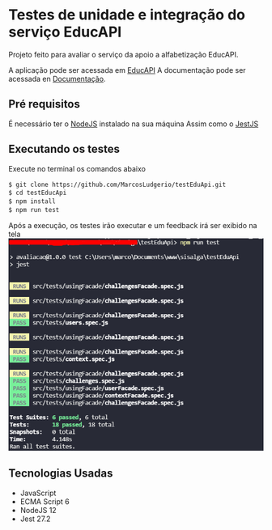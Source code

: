 # Testes de unidade e integração do serviço EducAPI

Projeto feito para avaliar o serviço da apoio a alfabetização EducAPI.

A aplicação pode ser acessada em [EducAPI](https://api.apps4society.dcx.ufpb.br/educapi/) 
A documentação pode ser acessada en [Documentação](https://api.apps4society.dcx.ufpb.br/educapi/swagger-ui.html). 


## Pré requisitos
É necessário ter o [NodeJS](https://nodejs.org) instalado na sua máquina
Assim como o [JestJS](https://jestjs.io/)

## Executando os testes
Execute no terminal os comandos abaixo
```sh
$ git clone https://github.com/MarcosLudgerio/testEduApi.git
$ cd testEducApi
$ npm install
$ npm run test
```
Após a execução, os testes irão executar e um feedback irá ser exibido na tela
![Resultado](resultado.png)

## Tecnologias Usadas
- JavaScript 
- ECMA Script 6
- NodeJS 12
- Jest 27.2
